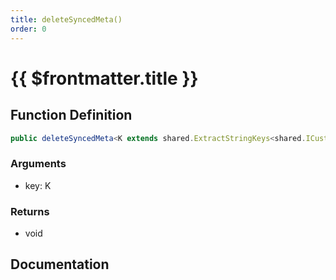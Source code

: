 ```yaml
---
title: deleteSyncedMeta()
order: 0
---
```


# {{ $frontmatter.title }}

<!--@include: ./deleteSyncedMeta_partial_header.md-->

## Function Definition

```ts
public deleteSyncedMeta<K extends shared.ExtractStringKeys<shared.ICustomPlayerSyncedMeta>>(key: K): void;
```

### Arguments

* key: K

### Returns

* void

## Documentation

<!--@include: ./deleteSyncedMeta_partial_footer.md-->
